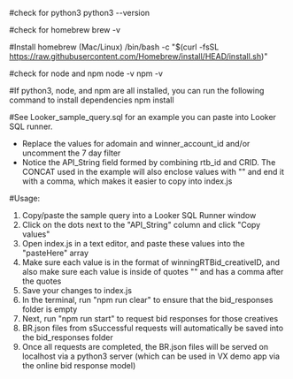 
#check for python3
python3 --version

#check for homebrew
brew -v

#Install homebrew (Mac/Linux)
/bin/bash -c "$(curl -fsSL https://raw.githubusercontent.com/Homebrew/install/HEAD/install.sh)"

#check for node and npm
node -v
npm -v


#If python3, node, and npm are all installed, you can run the following command to install dependencies 
npm install

#See Looker_sample_query.sql for an example you can paste into Looker SQL runner. 
- Replace the values for adomain and winner_account_id and/or uncomment the 7 day filter
- Notice the API_String field formed by combining rtb_id and CRID. The CONCAT used in the example will also enclose values with "" and end it with a comma, which makes it easier to copy into index.js


#Usage:
1. Copy/paste the sample query into a Looker SQL Runner window
2. Click on the dots next to the "API_String" column and click "Copy values"
3. Open index.js in a text editor, and paste these values into the "pasteHere" array
4. Make sure each value is in the format of winningRTBid_creativeID, and also make sure each value is inside of quotes "" and has a comma after the quotes
5. Save your changes to index.js
6. In the terminal, run "npm run clear" to ensure that the bid_responses folder is empty
7. Next, run "npm run start" to request bid responses for those creatives
8. BR.json files from sSuccessful requests will automatically be saved into the bid_responses folder
9. Once all requests are completed, the BR.json files will be served on localhost via a python3 server (which can be used in VX demo app via the online bid response model)



